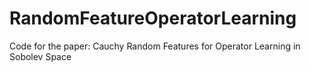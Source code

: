 # RandomFeatureOperatorLearning
Code for the paper: Cauchy Random Features for Operator Learning in Sobolev Space
